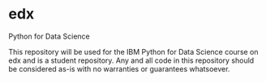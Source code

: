 # edx
Python for Data Science

This repository will be used for the IBM Python for Data Science course on edx and is a student repository.
Any and all code in this repository should be considered as-is with no warranties or guarantees whatsoever.
